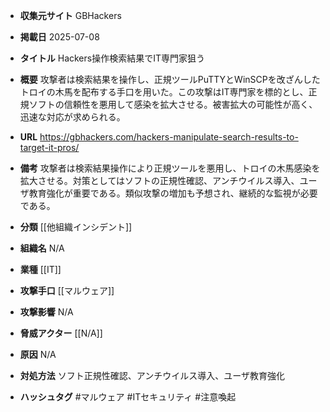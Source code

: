 - **収集元サイト**
GBHackers

- **掲載日**
2025-07-08

- **タイトル**
Hackers操作検索結果でIT専門家狙う

- **概要**
攻撃者は検索結果を操作し、正規ツールPuTTYとWinSCPを改ざんしたトロイの木馬を配布する手口を用いた。この攻撃はIT専門家を標的とし、正規ソフトの信頼性を悪用して感染を拡大させる。被害拡大の可能性が高く、迅速な対応が求められる。

- **URL**
https://gbhackers.com/hackers-manipulate-search-results-to-target-it-pros/

- **備考**
攻撃者は検索結果操作により正規ツールを悪用し、トロイの木馬感染を拡大させる。対策としてはソフトの正規性確認、アンチウイルス導入、ユーザ教育強化が重要である。類似攻撃の増加も予想され、継続的な監視が必要である。

- **分類**
[[他組織インシデント]]

- **組織名**
N/A

- **業種**
[[IT]]

- **攻撃手口**
[[マルウェア]]

- **攻撃影響**
N/A

- **脅威アクター**
[[N/A]]

- **原因**
N/A

- **対処方法**
ソフト正規性確認、アンチウイルス導入、ユーザ教育強化

- **ハッシュタグ**
#マルウェア #ITセキュリティ #注意喚起
